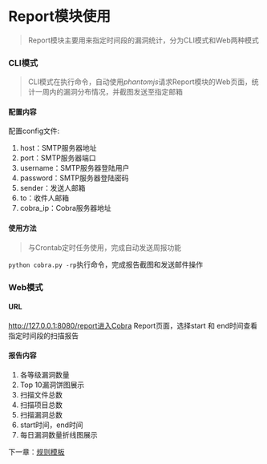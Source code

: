 # Report模块使用
> Report模块主要用来指定时间段的漏洞统计，分为CLI模式和Web两种模式 

### CLI模式
> CLI模式在执行命令，自动使用*phantomjs*请求Report模块的Web页面，统计一周内的漏洞分布情况，并截图发送至指定邮箱

#### 配置内容
配置config文件:
1. host：SMTP服务器地址
2. port：SMTP服务器端口
3. username：SMTP服务器登陆用户
4. password：SMTP服务器登陆密码
5. sender：发送人邮箱
6. to：收件人邮箱
7. cobra_ip：Cobra服务器地址

#### 使用方法
> 与Crontab定时任务使用，完成自动发送周报功能

`python cobra.py -rp`执行命令，完成报告截图和发送邮件操作

### Web模式

#### URL
http://127.0.0.1:8080/report进入Cobra Report页面，选择start 和 end时间查看指定时间段的扫描报告

#### 报告内容
1. 各等级漏洞数量
2. Top 10漏洞饼图展示
3. 扫描文件总数
4. 扫描项目总数
5. 扫描漏洞总数
6. start时间，end时间
7. 每日漏洞数量折线图展示

下一章：[规则模板](http://cobra.feei.cn/plugins)
